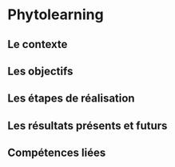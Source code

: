 # Phytolearning

## Le contexte
## Les objectifs
## Les étapes de réalisation
## Les résultats présents et futurs
## Compétences liées
